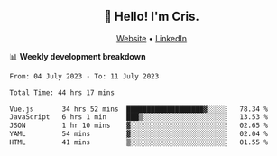 
<h2 align="center">👋 Hello! I'm Cris.</h2>
<p align="center">
  <a href="https://www.criscunas.dev">Website</a> •
  <a href="https://www.linkedin.com/in/cristophercunas/">LinkedIn</a> 
</p>


📊 **Weekly development breakdown**
<!--START_SECTION:waka-->

```txt
From: 04 July 2023 - To: 11 July 2023

Total Time: 44 hrs 17 mins

Vue.js       34 hrs 52 mins  ███████████████████▓░░░░░   78.34 %
JavaScript   6 hrs 1 min     ███▒░░░░░░░░░░░░░░░░░░░░░   13.53 %
JSON         1 hr 10 mins    ▓░░░░░░░░░░░░░░░░░░░░░░░░   02.65 %
YAML         54 mins         ▓░░░░░░░░░░░░░░░░░░░░░░░░   02.04 %
HTML         41 mins         ▒░░░░░░░░░░░░░░░░░░░░░░░░   01.55 %
```

<!--END_SECTION:waka-->
